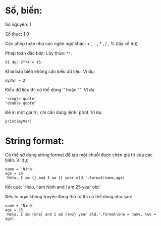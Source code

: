 # Số, biến: 
Số nguyên: 1

Số thực: 1.0

Các phép toán như các ngôn ngữ khác: + , - , * , / , % (lấy số dư). 

Phép toán đặc biệt: Lũy thừa: `**`. 
```
Ví dụ: 2**4 = 16
```

Khai báo biến không cần kiểu dữ liệu. Ví dụ: 

```
myVar = 2
```

Kiểu dữ liệu thì có thể dùng '' hoặc "". Ví dụ: 

```
'single quote'
"double quote"
```

Để in một giá trị, chỉ cần dùng lệnh: print. Ví dụ:

```
print(myVar)

```
# String format: 
Có thể sử dụng string format để tạo một chuỗi được chèn giá trị của các biến. Ví dụ:

```
name = 'Ninh'
age = 25
'Helo, I am {} and I am {} year old.'.format(name,age)
```
Kết quả: 'Helo, I am Ninh and I am 25 year old.'

Nếu lo ngại không truyền đúng thứ tự thì có thể dùng như sau: 


```
name = 'Ninh'
age = 25
'Helo, I am {one} and I am {two} year old.'.format(one = name, two = age)
```








